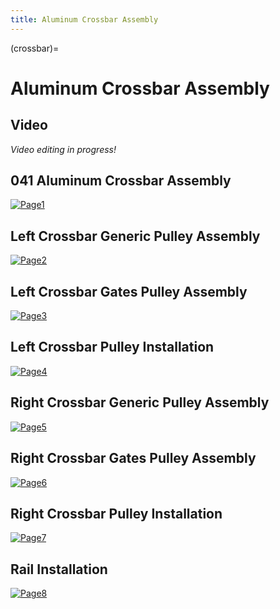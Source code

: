 ```yaml
---
title: Aluminum Crossbar Assembly
---
```


(crossbar)=
# Aluminum Crossbar Assembly

## Video
_Video editing in progress!_

## 041 Aluminum Crossbar Assembly
[![Page1](_static/crossbar0.png)](_static/crossbar0.png)

## Left Crossbar Generic Pulley Assembly
[![Page2](_static/crossbar1.png)](_static/crossbar1.png)

## Left Crossbar Gates Pulley Assembly
[![Page3](_static/crossbar2.png)](_static/crossbar2.png)

## Left Crossbar Pulley Installation
[![Page4](_static/crossbar3.png)](_static/crossbar3.png)

## Right Crossbar Generic Pulley Assembly
[![Page5](_static/crossbar4.png)](_static/crossbar4.png)

## Right Crossbar Gates Pulley Assembly
[![Page6](_static/crossbar5.png)](_static/crossbar5.png)

## Right Crossbar Pulley Installation
[![Page7](_static/crossbar6.png)](_static/crossbar6.png)

## Rail Installation
[![Page8](_static/crossbar7.png)](_static/crossbar7.png)

